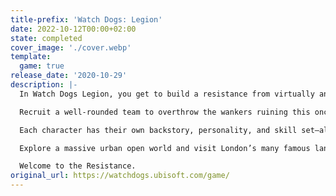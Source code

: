 ```yaml
---
title-prefix: 'Watch Dogs: Legion'
date: 2022-10-12T00:00+02:00
state: completed
cover_image: './cover.webp'
template:
  game: true
release_date: '2020-10-29'
description: |-
  In Watch Dogs Legion, you get to build a resistance from virtually anyone you see as you hack, infiltrate, and fight to take back a near-future London that is facing its downfall, courtesy of state surveillance, private military, and organized crime.

  Recruit a well-rounded team to overthrow the wankers ruining this once-great city. The fate of London lies with you.

  Each character has their own backstory, personality, and skill set—all of which comes into play as you personalize your team. Swap between characters as you explore an open world online with friends. Enjoy free updates of new modes, rewards, and themed events.

  Explore a massive urban open world and visit London’s many famous landmarks – including Trafalgar Square, Big Ben, Tower Bridge, Camden, Piccadilly Circus, or the London Eye.

  Welcome to the Resistance.
original_url: https://watchdogs.ubisoft.com/game/
---
```

